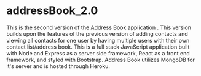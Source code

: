 # addressBook_2.0

This is the second version of the Address Book application .  This version builds upon the features of the previous version of adding contacts and viewing all contacts for one user by having multiple users with their own contact list/address book.  This is a full stack JavaScript application built with Node and Express as a server side framework, React as a front end framework, and styled with Bootstrap.  Address Book utilizes MongoDB for it's server and is hosted through Heroku.




